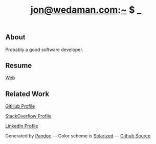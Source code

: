 <!DOCTYPE html>
<html>
<head>
    <meta http-equiv="Content-Type" content="text/html; charset=UTF-8" />
    <title>wedaman.com &rarr; Main</title>
    <link rel="stylesheet" type="text/css" href="/css/default.css" />
</head>
<body>

<header>
<h1><a class="domain" href="/">jon@wedaman.com</a>:<span class="locale"><a href="/">~</a></span>
    <span class="prompt">$</span>
    <span class="blink" id="blinkCursor">_</span>
</h1>
</header>

<section id="content">
<div class="block">

## About

Probably a good software developer.

</div>
<div class="block">

## Resume

[Web](/resume/)

<!-- [PDF](/resume/resume.pdf) -->

</div>
<div class="block">

## Related Work

[GitHub Profile](https://github.com/jweede)

[StackOverflow Profile](http://stackoverflow.com/users/54283/jon-w)

[LinkedIn Profile](http://www.linkedin.com/in/jonwedaman/)

</div>
</section>

<footer>
    Generated by
    <a href="http://johnmacfarlane.net/pandoc">Pandoc</a>
—
    Color scheme is <a href="http://ethanschoonover.com/solarized">Solarized</a>
—
    <a href="http://github.com/jweede/wedaman.com">Github Source</a>
</footer>
<script type="text/javascript">
(function(){
var cursor = document.getElementById("blinkCursor");
function blinkFunc() {
    cursor.innerHTML = ( cursor.innerHTML === '_' )
                     ? '\u00A0'
                     : '_';
}
window.setInterval(blinkFunc, 800);
})();
</script>
</body>
</html>
